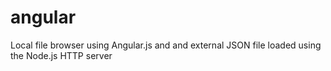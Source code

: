 # angular
Local file browser using Angular.js and and external JSON file loaded using the Node.js HTTP server
